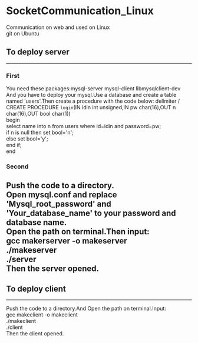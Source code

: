# SocketCommunication_Linux
Communication on web and used on Linux  
git on Ubuntu

## To deploy server
---
### First
You need these packages:mysql-server mysql-client libmysqlclient-dev  
And you have to deploy your mysql.Use a database and create a table named 'users'.Then create a procedure with the code below:
delimiter /  
CREATE PROCEDURE `login`(IN idin int unsigned,IN pw char(16),OUT n char(16),OUT bool char(1))  
	begin  
	select name into n from users where id=idin and password=pw;  
	if n is null then set bool='n';  
	else set bool='y';  
	end if;  
	end

### Second
Push the code to a directory.  
Open mysql.conf and replace 'Mysql_root_password' and 'Your_database_name' to your password and database name.  
Open the path on terminal.Then input:  
gcc makerserver -o makeserver  
./makeserver  
./server  
Then the server opened.
---
## To deploy client
---
Push the code to a directory.And Open the path on terminal.Input:  
gcc makeclient -o makeclient  
./makeclient  
./client  
Then the client opened.
